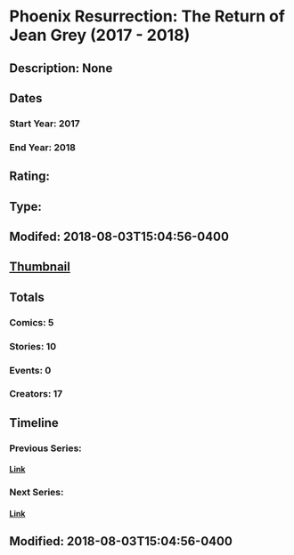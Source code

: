 # Phoenix Resurrection: The Return of Jean Grey (2017 - 2018)
## Description: None
## Dates
### Start Year: 2017
### End Year: 2018
## Rating: 
## Type: 
## Modifed: 2018-08-03T15:04:56-0400
## [Thumbnail](http://i.annihil.us/u/prod/marvel/i/mg/8/03/5a908c4143539.jpg)
## Totals
### Comics: 5
### Stories: 10
### Events: 0
### Creators: 17
## Timeline
### Previous Series: 
#### [Link]()
### Next Series: 
#### [Link]()
## Modified: 2018-08-03T15:04:56-0400